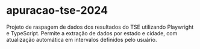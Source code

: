 # apuracao-tse-2024
Projeto de raspagem de dados dos resultados do TSE utilizando Playwright e TypeScript. Permite a extração de dados por estado e cidade, com atualização automática em intervalos definidos pelo usuário.
